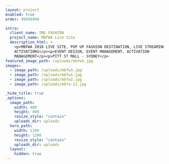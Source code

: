 ```yaml
---
layout: project
enabled: true
order: 99999999

intro:
  client_name: IMG FASHION
  project_name: MBFWA Live Site
  description_html: >-
    <p>MBFWA 2018 LIVE SITE, POP UP FASHION DESTINATION, LIVE STREAMING, SPONSOR
    ACTIVATIONS</p><p>EVENT DESIGN, EVENT MANAGEMENT, ACTIVATION
    MANAGEMENT</p><p>PITT ST MALL - SYDNEY</p>
featured_image_path: /uploads/mbfw5.jpg
images:
  - image_path: /uploads/mbfw3.jpg
  - image_path: /uploads/mbfw1.jpg
  - image_path: /uploads/mbfw2.jpg
  - image_path: /uploads/mbfa-11.jpg

_hide_title: true
_options:
  image_path:
    width: 400
    height: 400
    resize_style: "contain"
    uploads_dir: uploads
  hero_path:
    width: 1200
    height: 1200
    resize_style: "contain"
    uploads_dir: uploads
  layout:
    hidden: true
---
```

